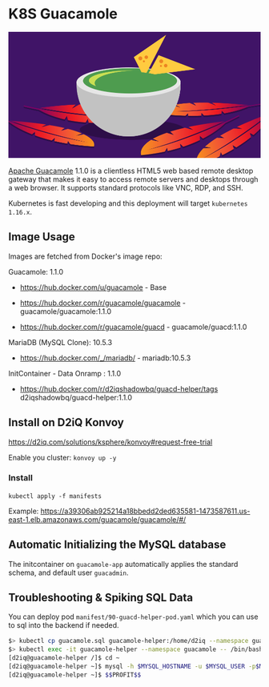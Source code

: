 # K8S Guacamole

![banner](meta/k8s-guacamole-banner.png)

[Apache Guacamole](https://guacamole.apache.org/releases/1.1.0/) 1.1.0 is a clientless HTML5 web based remote desktop gateway that makes it easy to access remote servers and desktops through a web browser. It supports standard protocols like VNC, RDP, and SSH.

Kubernetes is fast developing and this deployment will target `kubernetes 1.16.x`.

## Image Usage

Images are fetched from Docker's image repo:

Guacamole: 1.1.0

* https://hub.docker.com/u/guacamole - Base

* https://hub.docker.com/r/guacamole/guacamole  - guacamole/guacamole:1.1.0
* https://hub.docker.com/r/guacamole/guacd  - guacamole/guacd:1.1.0

MariaDB (MySQL Clone): 10.5.3

* https://hub.docker.com/_/mariadb/ - mariadb:10.5.3

InitContainer - Data Onramp : 1.1.0

* https://hub.docker.com/r/d2iqshadowbq/guacd-helper/tags d2iqshadowbq/guacd-helper:1.1.0

## Install on D2iQ Konvoy

https://d2iq.com/solutions/ksphere/konvoy#request-free-trial

Enable you cluster: `konvoy up -y`

### Install

`kubectl apply -f manifests`

Example: https://a39306ab925214a18bbedd2ded635581-1473587611.us-east-1.elb.amazonaws.com/guacamole/guacamole/#/

## Automatic Initializing the MySQL database

The initcontainer on `guacamole-app` automatically applies the standard schema, and default user `guacadmin`.

## Troubleshooting & Spiking SQL Data

You can deploy pod  `manifest/90-guacd-helper-pod.yaml` which you can use to sql into the backend if needed.


```bash
$> kubectl cp guacamole.sql guacamole-helper:/home/d2iq --namespace guacamole
$> kubectl exec -it guacamole-helper --namespace guacamole -- /bin/bash
[d2iq@guacamole-helper /]$ cd ~
[d2iq@guacamole-helper ~]$ mysql -h $MYSQL_HOSTNAME -u $MYSQL_USER -p$MYSQL_PASSWORD $MYSQL_DATABASE < guacamole.sql
[d2iq@guacamole-helper ~]$ $$PROFIT$$
```
